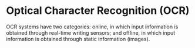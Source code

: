 # Optical Character Recognition (OCR)
OCR systems have two categories: online, in which input information is obtained through real-time writing sensors; and offline, in which input information is obtained through static information (images).
